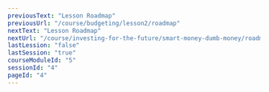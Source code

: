 ```yaml
---
previousText: "Lesson Roadmap"
previousUrl: "/course/budgeting/lesson2/roadmap"
nextText: "Lesson Roadmap"
nextUrl: "/course/investing-for-the-future/smart-money-dumb-money/roadmap"
lastLession: "false"
lastSession: "true"
courseModuleId: "5"
sessionId: "4"
pageId: "4"
---
```



<sparkle-animation-player src="./animation/m3l3.js" composition="3FC01BEEAB397745AD18E137FCE8B315"></sparkle-animation-player>
